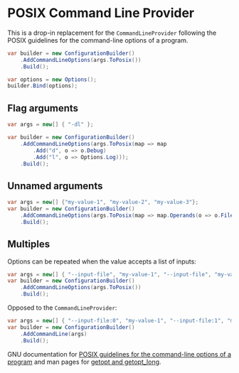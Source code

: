 # POSIX Command Line Provider

This is a drop-in replacement for the `CommandLineProvider` following the POSIX 
guidelines for the command-line options of a program.

```c#
var builder = new ConfigurationBuilder()
    .AddCommandLineOptions(args.ToPosix())
    .Build();

var options = new Options();
builder.Bind(options);
```

## Flag arguments

```c#
var args = new[] { "-dl" };

var builder = new ConfigurationBuilder()
    .AddCommandLineOptions(args.ToPosix(map => map
        .Add("d", o => o.Debug)
        .Add("l", o => Options.Log)));
    .Build();
```

## Unnamed arguments

```c#
var args = new[] {"my-value-1", "my-value-2", "my-value-3"};
var builder = new ConfigurationBuilder()
    .AddCommandLineOptions(args.ToPosix(map => map.Operands(o => o.Files)))
    .Build();
```

## Multiples

Options can be repeated when the value accepts a list of inputs:

```c#
var args = new[] { "--input-file", "my-value-1", "--input-file", "my-value-2", "--input-file", "my-value-3"};
var builder = new ConfigurationBuilder()
    .AddCommandLineOptions(args.ToPosix())
    .Build();
```

Opposed to the `CommandLineProvider`:

```c#
var args = new[] { "--input-file:0", "my-value-1", "--input-file:1", "my-value-2", "--input-file:2", "my-value-3"};
var builder = new ConfigurationBuilder()
    .AddCommandLine(args)
    .Build();
```



GNU documentation for [POSIX guidelines for the command-line options of a program](https://www.gnu.org/prep/standards/html_node/Command_002dLine-Interfaces.html) and 
man pages for [getopt and getopt_long](http://man7.org/linux/man-pages/man3/getopt.3.html).

